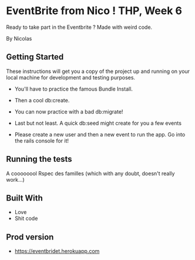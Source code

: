 # EventBrite from Nico !  THP, Week 6

Ready to take part in the Eventbrite ? Made with weird code.

By Nicolas 

## Getting Started

These instructions will get you a copy of the project up and running on your local machine for development and testing purposes.
* You'll have to practice the famous Bundle Install. 
* Then a cool db:create.
* You can now practice with a bad db:migrate!
* Last but not least. A quick db:seed might create for you a few events

* Please create a new user and then a new event to run the app.
  Go into the rails console for it! 

## Running the tests

A coooooool Rspec des familles (which with any doubt, doesn't really work...)

## Built With

* Love
* Shit code

## Prod version

* https://eventbridet.herokuapp.com

